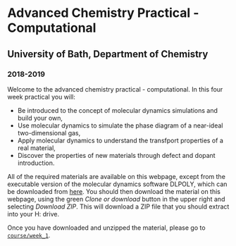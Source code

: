 # Advanced Chemistry Practical - Computational
## University of Bath, Department of Chemistry
### 2018-2019

Welcome to the advanced chemistry practical - computational. In this four week practical you will:

- Be introduced to the concept of molecular dynamics simulations and build your own,
- Use molecular dynamics to simulate the phase diagram of a near-ideal two-dimensional gas,
- Apply molecular dynamics to understand the transfport properties of a real material,
- Discover the properties of new materials through defect and dopant introduction.

All of the required materials are available on this webpage, except from the executable version of the molecular dynamics software DLPOLY, which can be downloaded from [here](). You should then download the material on this webpage, using the green *Clone or download* button in the upper right and selecting *Download ZIP*. This will download a ZIP file that you should extract into your H: drive.

Once you have downloaded and unzipped the material, please go to [`course/week_1`](https://github.com/symmy596/Advanced_Practical_Chemistry_Teaching/tree/master/course/week_1).  
